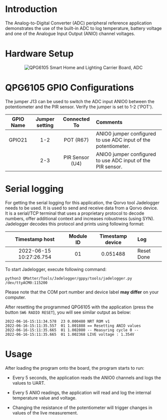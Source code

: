 # Introduction

The Analog-to-Digital Converter (ADC) peripheral reference application
demonstrates the use of the built-in ADC to log temperature, battery voltage and one
of the Analogue Input Output (ANIO) channel voltages.

# Hardware Setup

<div align="center">
  <img src="images/adc.png" alt="QPG6105 Smart Home and Lighting Carrier Board, ADC">
</div>

# QPG6105 GPIO Configurations

The jumper J13 can be used to switch the ADC input ANIO0 between the potentiometer and the PIR sensor.
Verify the jumper is set to 1-2 ('POT').

| GPIO Name | Jumper setting | Connected To | Comments |
|:----------:|:----------:|:----------:|:---------|
| GPIO21| 1-2 | POT (R67)| ANIO0 jumper configured to use ADC input of the potentiometer. |
|| 2-3 | PIR Sensor (U4)| ANIO0 jumper configured to use ADC input of the PIR sensor. |


# Serial logging

For getting the serial logging for this application, the Qorvo tool Jadelogger needs to be used. It is used to send
and receive data from a Qorvo device. It is a serial/TCP terminal that uses a proprietary protocol to decode numbers,
offer additional context and increases robustness (using SYN). Jadelogger decodes this protocol and prints using
following format:

| Timestamp host | Module ID | Timestamp device | Log |
|:----------:|:----------:|:----------:|:---------|
| 2022-06-15 10:27:26.754| 01 | 0.051488| Reset Done |


To start Jadelogger, execute following command:

```
python3 QMatter/Tools/Jadelogger/gppy/tools/jadelogger.py /dev/ttyACM0:115200
```

Please note that the COM port number and device label **may differ** on your computer.

After resetting the programmed QPG6105 with the application (press the button `SW6 RADIO RESET`), you will see similar output as below:

```
2022-06-16-15:11:34.578  23 0.000480 NRT ROM v1
2022-06-16-15:11:35.557  01 1.001888 == Resetting ANIO values
2022-06-16-15:11:35.665  01 1.002080 -- Measuring cycle 0 --
2022-06-16-15:11:35.665  01 1.002368 LIVE voltage : 1.354V
```

# Usage

After loading the program onto the board, the program starts to run:

-   Every 5 seconds, the application reads the ANIO0 channels and logs
    the values to UART.

-   Every 5 ANIO readings, the application will read and log the
    internal temperature value and voltage.

-   Changing the resistance of the potentiometer will trigger changes in
    values of the live measurement.

